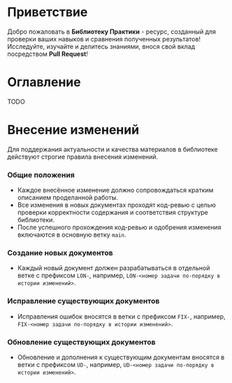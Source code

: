 # Приветствие

Добро пожаловать в **Библиотеку Практики** - ресурс, созданный для проверки ваших навыков и сравнения полученных результатов! Исследуйте, изучайте и делитесь знаниями, внося свой вклад посредством **Pull Request**!

# Оглавление

TODO

# Внесение изменений

Для поддержания актуальности и качества материалов в библиотеке действуют строгие правила внесения изменений.

### Общие положения

- Каждое внесённое изменение должно сопровождаться кратким описанием проделанной работы.
- Все изменения в новых документах проходят код-ревью с целью проверки корректности содержания и соответствия структуре библиотеки.
- После успешного прохождения код-ревью и одобрения изменения включаются в основную ветку `main`.

### Создание новых документов

- Каждый новый документ должен разрабатываться в отдельной ветке с префиксом `LON-`, например, `LON-<номер задачи по-порядку в истории изменений>`.

### Исправление существующих документов

- Исправления ошибок вносятся в ветки с префиксом `FIX-`, например, `FIX-<номер задачи по-порядку в истории изменений>`.

### Обновление существующих документов

- Обновление и дополнения к существующим документам вносятся в ветки с префиксом `UD-`, например, `UD-<номер задачи по-порядку в истории изменений>`.
